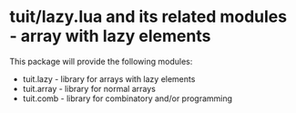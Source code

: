 tuit/lazy.lua and its related modules - array with lazy elements
================================================================

This package will provide the following modules:

* tuit.lazy - library for arrays with lazy elements
* tuit.array - library for normal arrays
* tuit.comb - library for combinatory and/or programming
